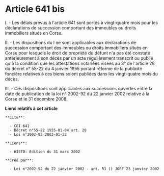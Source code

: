 # Article 641 bis

I. - Les délais prévus à l'article 641 sont portés à vingt-quatre mois pour les déclarations de succession comportant des
immeubles ou droits immobiliers situés en Corse.

II. - Les dispositions du I ne sont applicables aux déclarations de succession comportant des immeubles ou droits immobiliers
situés en Corse pour lesquels le droit de propriété du défunt n'a pas été constaté antérieurement à son décès par un acte
régulièrement transcrit ou publié qu'à la condition que les attestations notariées visées au 3° de l'article 28 du décret n°
55-22 du 4 janvier 1955 portant réforme de la publicité foncière relatives à ces biens soient publiées dans les vingt-quatre
mois du décès.

III. - Ces dispositions sont applicables aux successions ouvertes entre la date de publication de la loi n° 2002-92 du 22
janvier 2002 relative à la Corse et le 31 décembre 2008.

**Liens relatifs à cet article**

	**Cite**:

	  - CGI 641
	  - Décret n°55-22 1955-01-04 art. 28
	  - Loi n°2002-92 2002-01-22

	**Liens**:

	  - HISTO: Edition du 31 mars 2002

	**Créé par**:

	  - Loi n°2002-92 du 22 janvier 2002 - art. 51 () JORF 23 janvier 2002

